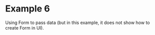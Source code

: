 # Example 6

Using Form to pass data (but in this example, it does not show how to create Form in UI).
